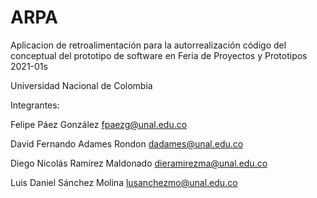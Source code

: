 # ARPA
Aplicacion de retroalimentación para la autorrealización
código del conceptual del prototipo de software en Feria de Proyectos y Prototipos 2021-01s

Universidad Nacional de Colombia

Integrantes:


Felipe Páez González 
fpaezg@unal.edu.co

David Fernando Adames Rondon 
dadames@unal.edu.co

Diego Nicolás Ramírez Maldonado
dieramirezma@unal.edu.co

Luis Daniel Sánchez Molina 
lusanchezmo@unal.edu.co
